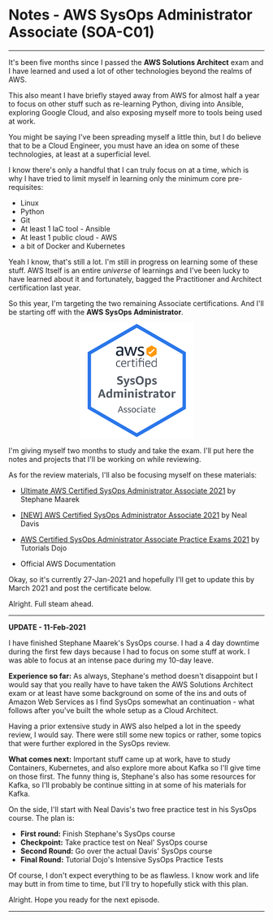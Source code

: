 
# Notes - AWS SysOps Administrator Associate (SOA-C01) #
__________________________________________________

It's been five months since I passed the **AWS Solutions Architect** exam and I have learned and used a lot of other technologies beyond the realms of AWS.

This also meant I have briefly stayed away from AWS for almost half a year to focus on other stuff such as re-learning Python, diving into Ansible, exploring Google Cloud, and also exposing myself more to tools being used at work.

You might be saying I've been spreading myself a little thin, but I do believe that to be a Cloud Engineer, you must have an idea on some of these technologies, at least at a superficial level.

I know there's only a handful that I can truly focus on at a time, which is why I have tried to limit myself in learning only the minimum core pre-requisites:

- Linux
- Python
- Git
- At least 1 IaC tool - Ansible
- At least 1 public cloud - AWS
- a bit of Docker and Kubernetes

Yeah I know, that's still a lot. I'm still in progress on learning some of these stuff. AWS Itself is an entire *universe* of learnings and I've been lucky to have learned about it and fortunately, bagged the Practitioner and Architect certification last year.

So this year, I'm targeting the two remaining Associate certifications. And I'll be starting off with the **AWS SysOps Administrator**.

<p align=center>
    <img src="Images/sysops-badge.png">
</p>

I'm giving myself two months to study and take the exam. I'll put here the notes and projects that I'll be working on while reviewing.

As for the review materials, I'll also be focusing myself on these materials:

- [Ultimate AWS Certified SysOps Administrator Associate 2021](https://www.udemy.com/course/ultimate-aws-certified-sysops-administrator-associate/) by Stephane Maarek

- [[NEW] AWS Certified SysOps Administrator Associate 2021](https://www.udemy.com/course/aws-certified-sysops-administrator-associate-training/) by Neal Davis

- [AWS Certified SysOps Administrator Associate Practice Exams 2021](https://portal.tutorialsdojo.com/product/aws-certified-sysops-administrator-associate-practice-exams/) by Tutorials Dojo

- Official AWS Documentation

Okay, so it's currently 27-Jan-2021 and hopefully I'll get to update this by March 2021 and post the certificate below.

Alright. Full steam ahead.
__________________________________________________

**UPDATE - 11-Feb-2021**

I have finished Stephane Maarek's SysOps course. I had a 4 day downtime during the first few days because I had to focus on some stuff at work. I was able to focus at an intense pace during my 10-day leave.

**Experience so far:** 
As always, Stephane's method doesn't disappoint but I would say that you really have to have taken the AWS Solutions Architect exam or at least have some background on some of the ins and outs of Amazon Web Services as I find SysOps somewhat an continuation - what follows after you've built the whole setup as a Cloud Architect.

Having a prior extensive study in AWS also helped a lot in the speedy review, I would say. There were still some new topics or rather, some topics that were further explored in the SysOps review.

**What comes next:** 
Important stuff came up at work, have to study Containers, Kubernetes, and also explore more about Kafka so I'll give time on those first. The funny thing is, Stephane's also has some resources for Kafka, so I'll probably be continue sitting in at some of his materials for Kafka.

On the side, I'll start with Neal Davis's two free practice test in his SysOps course. The plan is:

- **First round:** Finish Stephane's SysOps course
- **Checkpoint:** Take practice test on Neal' SysOps course
- **Second Round:** Go over the actual Davis' SysOps course
- **Final Round:** Tutorial Dojo's Intensive SysOps Practice Tests

Of course, I don't expect everything to be as flawless. 
I know work and life may butt in from time to time, but I'll try to hopefully stick with this plan.

Alright. Hope you ready for the next episode.

__________________________________________________
